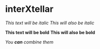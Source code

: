 # interXtellar

*This text will be italic*
_This will also be italic_

**This text will be bold**
__This will also be bold__

_You **can** combine them_
